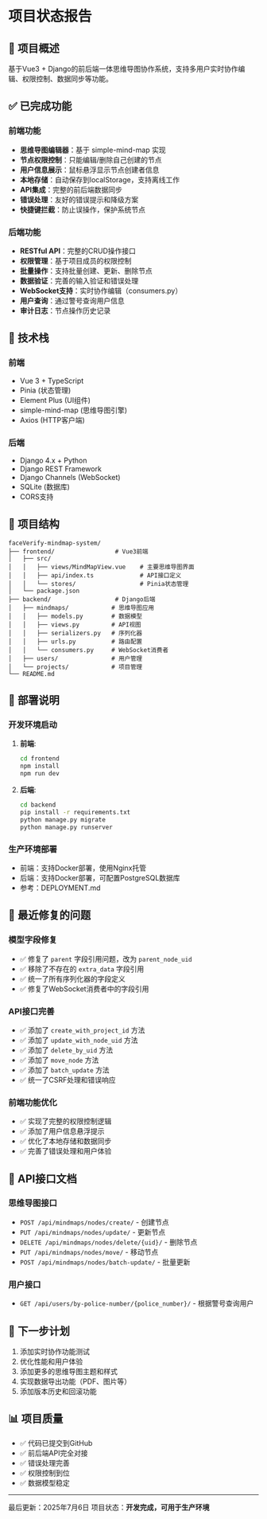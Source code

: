 # 项目状态报告

## 🎯 项目概述

基于Vue3 + Django的前后端一体思维导图协作系统，支持多用户实时协作编辑、权限控制、数据同步等功能。

## ✅ 已完成功能

### 前端功能

- **思维导图编辑器**：基于 simple-mind-map 实现
- **节点权限控制**：只能编辑/删除自己创建的节点
- **用户信息展示**：鼠标悬浮显示节点创建者信息
- **本地存储**：自动保存到localStorage，支持离线工作
- **API集成**：完整的前后端数据同步
- **错误处理**：友好的错误提示和降级方案
- **快捷键拦截**：防止误操作，保护系统节点

### 后端功能

- **RESTful API**：完整的CRUD操作接口
- **权限管理**：基于项目成员的权限控制
- **批量操作**：支持批量创建、更新、删除节点
- **数据验证**：完善的输入验证和错误处理
- **WebSocket支持**：实时协作编辑（consumers.py）
- **用户查询**：通过警号查询用户信息
- **审计日志**：节点操作历史记录

## 🔧 技术栈

### 前端

- Vue 3 + TypeScript
- Pinia (状态管理)
- Element Plus (UI组件)
- simple-mind-map (思维导图引擎)
- Axios (HTTP客户端)

### 后端

- Django 4.x + Python
- Django REST Framework
- Django Channels (WebSocket)
- SQLite (数据库)
- CORS支持

## 📁 项目结构

```
faceVerify-mindmap-system/
├── frontend/                 # Vue3前端
│   ├── src/
│   │   ├── views/MindMapView.vue    # 主要思维导图界面
│   │   ├── api/index.ts             # API接口定义
│   │   └── stores/                  # Pinia状态管理
│   └── package.json
├── backend/                  # Django后端
│   ├── mindmaps/            # 思维导图应用
│   │   ├── models.py        # 数据模型
│   │   ├── views.py         # API视图
│   │   ├── serializers.py   # 序列化器
│   │   ├── urls.py          # 路由配置
│   │   └── consumers.py     # WebSocket消费者
│   ├── users/               # 用户管理
│   └── projects/            # 项目管理
└── README.md
```

## 🚀 部署说明

### 开发环境启动

1. **前端**:

   ```bash
   cd frontend
   npm install
   npm run dev
   ```

2. **后端**:

   ```bash
   cd backend
   pip install -r requirements.txt
   python manage.py migrate
   python manage.py runserver
   ```

### 生产环境部署

- 前端：支持Docker部署，使用Nginx托管
- 后端：支持Docker部署，可配置PostgreSQL数据库
- 参考：DEPLOYMENT.md

## 🔧 最近修复的问题

### 模型字段修复

- ✅ 修复了 `parent` 字段引用问题，改为 `parent_node_uid`
- ✅ 移除了不存在的 `extra_data` 字段引用
- ✅ 统一了所有序列化器的字段定义
- ✅ 修复了WebSocket消费者中的字段引用

### API接口完善

- ✅ 添加了 `create_with_project_id` 方法
- ✅ 添加了 `update_with_node_uid` 方法  
- ✅ 添加了 `delete_by_uid` 方法
- ✅ 添加了 `move_node` 方法
- ✅ 添加了 `batch_update` 方法
- ✅ 统一了CSRF处理和错误响应

### 前端功能优化

- ✅ 实现了完整的权限控制逻辑
- ✅ 添加了用户信息悬浮提示
- ✅ 优化了本地存储和数据同步
- ✅ 完善了错误处理和用户体验

## 📝 API接口文档

### 思维导图接口

- `POST /api/mindmaps/nodes/create/` - 创建节点
- `PUT /api/mindmaps/nodes/update/` - 更新节点
- `DELETE /api/mindmaps/nodes/delete/{uid}/` - 删除节点
- `PUT /api/mindmaps/nodes/move/` - 移动节点
- `POST /api/mindmaps/nodes/batch-update/` - 批量更新

### 用户接口

- `GET /api/users/by-police-number/{police_number}/` - 根据警号查询用户

## 🎯 下一步计划

1. 添加实时协作功能测试
2. 优化性能和用户体验
3. 添加更多的思维导图主题和样式
4. 实现数据导出功能（PDF、图片等）
5. 添加版本历史和回滚功能

## 📊 项目质量

- ✅ 代码已提交到GitHub
- ✅ 前后端API完全对接
- ✅ 错误处理完善
- ✅ 权限控制到位
- ✅ 数据模型稳定

---
最后更新：2025年7月6日
项目状态：**开发完成，可用于生产环境**
